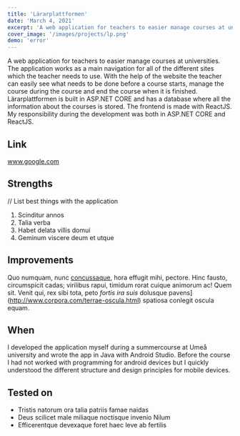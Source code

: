 ```yaml
---
title: 'Lärarplattformen'
date: 'March 4, 2021'
excerpt: 'A web application for teachers to easier manage courses at universities'
cover_image: '/images/projects/lp.png'
demo: 'error'
---
```


A web application for teachers to easier manage courses at universities. The application works as a main navigation for all of the different sites
which the teacher needs to use. With the help of the website the teacher can easily see what needs to be done before a course starts, manage the course
during the course and end the course when it is finished. Lärarplattformen is built in ASP.NET CORE and has a database where all the information about the
courses is stored. The frontend is made with ReactJS. My responsibility during the development was both in ASP.NET CORE and ReactJS.

## Link
www.google.com

## Strengths
// List best things with the application
1. Scinditur annos
2. Talia verba
3. Habet delata villis domui
4. Geminum viscere deum et utque

## Improvements

Quo numquam, nunc [concussaque](http://mox-cunctos.net/), hora effugit mihi,
pectore. Hinc fausto, circumspicit cadas; virilibus rapui, timidum rorat cuique
animorum ac! Quem sit. Venit qui, rex sibi tota, peto _fortis ira suis_ dolusque
pavens](http://www.corpora.com/terrae-oscula.html) spatiosa conlegit oscula
equam.

## When

I developed the application myself during a summercourse at Umeå university and wrote the app in Java with Android Studio.
Before the course I had not worked with programming for android devices but I quickly understood the different structure 
and design principles for mobile devices.

## Tested on

- Tristis natorum ora talia patriis famae naidas
- Deus scilicet male miliaque noctisque invenio Nilum
- Efficerentque devexaque foret haec leve ab fertilis

